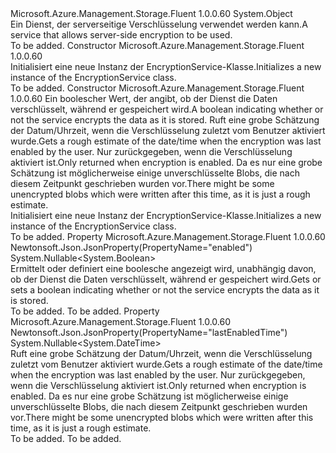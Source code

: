 <Type Name="EncryptionService" FullName="Microsoft.Azure.Management.Storage.Fluent.Models.EncryptionService">
  <TypeSignature Language="C#" Value="public class EncryptionService" />
  <TypeSignature Language="ILAsm" Value=".class public auto ansi beforefieldinit EncryptionService extends System.Object" />
  <TypeSignature Language="DocId" Value="T:Microsoft.Azure.Management.Storage.Fluent.Models.EncryptionService" />
  <TypeSignature Language="VB.NET" Value="Public Class EncryptionService" />
  <TypeSignature Language="F#" Value="type EncryptionService = class" />
  <AssemblyInfo>
    <AssemblyName>Microsoft.Azure.Management.Storage.Fluent</AssemblyName>
    <AssemblyVersion>1.0.0.60</AssemblyVersion>
  </AssemblyInfo>
  <Base>
    <BaseTypeName>System.Object</BaseTypeName>
  </Base>
  <Interfaces />
  <Docs>
    <summary>
            <span data-ttu-id="bd1cd-101">Ein Dienst, der serverseitige Verschlüsselung verwendet werden kann.</span><span class="sxs-lookup"><span data-stu-id="bd1cd-101">A service that allows server-side encryption to be used.</span></span>
            </summary>
    <remarks>To be added.</remarks>
  </Docs>
  <Members>
    <Member MemberName=".ctor">
      <MemberSignature Language="C#" Value="public EncryptionService ();" />
      <MemberSignature Language="ILAsm" Value=".method public hidebysig specialname rtspecialname instance void .ctor() cil managed" />
      <MemberSignature Language="DocId" Value="M:Microsoft.Azure.Management.Storage.Fluent.Models.EncryptionService.#ctor" />
      <MemberSignature Language="VB.NET" Value="Public Sub New ()" />
      <MemberType>Constructor</MemberType>
      <AssemblyInfo>
        <AssemblyName>Microsoft.Azure.Management.Storage.Fluent</AssemblyName>
        <AssemblyVersion>1.0.0.60</AssemblyVersion>
      </AssemblyInfo>
      <Parameters />
      <Docs>
        <summary>
            <span data-ttu-id="bd1cd-102">Initialisiert eine neue Instanz der EncryptionService-Klasse.</span><span class="sxs-lookup"><span data-stu-id="bd1cd-102">Initializes a new instance of the EncryptionService class.</span></span>
            </summary>
        <remarks>To be added.</remarks>
      </Docs>
    </Member>
    <Member MemberName=".ctor">
      <MemberSignature Language="C#" Value="public EncryptionService (Nullable&lt;bool&gt; enabled = null, Nullable&lt;DateTime&gt; lastEnabledTime = null);" />
      <MemberSignature Language="ILAsm" Value=".method public hidebysig specialname rtspecialname instance void .ctor(valuetype System.Nullable`1&lt;bool&gt; enabled, valuetype System.Nullable`1&lt;valuetype System.DateTime&gt; lastEnabledTime) cil managed" />
      <MemberSignature Language="DocId" Value="M:Microsoft.Azure.Management.Storage.Fluent.Models.EncryptionService.#ctor(System.Nullable{System.Boolean},System.Nullable{System.DateTime})" />
      <MemberSignature Language="VB.NET" Value="Public Sub New (Optional enabled As Nullable(Of Boolean) = null, Optional lastEnabledTime As Nullable(Of DateTime) = null)" />
      <MemberSignature Language="F#" Value="new Microsoft.Azure.Management.Storage.Fluent.Models.EncryptionService : Nullable&lt;bool&gt; * Nullable&lt;DateTime&gt; -&gt; Microsoft.Azure.Management.Storage.Fluent.Models.EncryptionService" Usage="new Microsoft.Azure.Management.Storage.Fluent.Models.EncryptionService (enabled, lastEnabledTime)" />
      <MemberType>Constructor</MemberType>
      <AssemblyInfo>
        <AssemblyName>Microsoft.Azure.Management.Storage.Fluent</AssemblyName>
        <AssemblyVersion>1.0.0.60</AssemblyVersion>
      </AssemblyInfo>
      <Parameters>
        <Parameter Name="enabled" Type="System.Nullable&lt;System.Boolean&gt;" />
        <Parameter Name="lastEnabledTime" Type="System.Nullable&lt;System.DateTime&gt;" />
      </Parameters>
      <Docs>
        <param name="enabled"><span data-ttu-id="bd1cd-103">Ein boolescher Wert, der angibt, ob der Dienst die Daten verschlüsselt, während er gespeichert wird.</span><span class="sxs-lookup"><span data-stu-id="bd1cd-103">A boolean indicating whether or not the service encrypts the data as it is stored.</span></span></param>
        <param name="lastEnabledTime"><span data-ttu-id="bd1cd-104">Ruft eine grobe Schätzung der Datum/Uhrzeit, wenn die Verschlüsselung zuletzt vom Benutzer aktiviert wurde.</span><span class="sxs-lookup"><span data-stu-id="bd1cd-104">Gets a rough estimate of the date/time when the encryption was last enabled by the user.</span></span> <span data-ttu-id="bd1cd-105">Nur zurückgegeben, wenn die Verschlüsselung aktiviert ist.</span><span class="sxs-lookup"><span data-stu-id="bd1cd-105">Only returned when encryption is enabled.</span></span> <span data-ttu-id="bd1cd-106">Da es nur eine grobe Schätzung ist möglicherweise einige unverschlüsselte Blobs, die nach diesem Zeitpunkt geschrieben wurden vor.</span><span class="sxs-lookup"><span data-stu-id="bd1cd-106">There might be some unencrypted blobs which were written after this time, as it is just a rough estimate.</span></span></param>
        <summary>
            <span data-ttu-id="bd1cd-107">Initialisiert eine neue Instanz der EncryptionService-Klasse.</span><span class="sxs-lookup"><span data-stu-id="bd1cd-107">Initializes a new instance of the EncryptionService class.</span></span>
            </summary>
        <remarks>To be added.</remarks>
      </Docs>
    </Member>
    <Member MemberName="Enabled">
      <MemberSignature Language="C#" Value="public Nullable&lt;bool&gt; Enabled { get; set; }" />
      <MemberSignature Language="ILAsm" Value=".property instance valuetype System.Nullable`1&lt;bool&gt; Enabled" />
      <MemberSignature Language="DocId" Value="P:Microsoft.Azure.Management.Storage.Fluent.Models.EncryptionService.Enabled" />
      <MemberSignature Language="VB.NET" Value="Public Property Enabled As Nullable(Of Boolean)" />
      <MemberSignature Language="F#" Value="member this.Enabled : Nullable&lt;bool&gt; with get, set" Usage="Microsoft.Azure.Management.Storage.Fluent.Models.EncryptionService.Enabled" />
      <MemberType>Property</MemberType>
      <AssemblyInfo>
        <AssemblyName>Microsoft.Azure.Management.Storage.Fluent</AssemblyName>
        <AssemblyVersion>1.0.0.60</AssemblyVersion>
      </AssemblyInfo>
      <Attributes>
        <Attribute>
          <AttributeName>Newtonsoft.Json.JsonProperty(PropertyName="enabled")</AttributeName>
        </Attribute>
      </Attributes>
      <ReturnValue>
        <ReturnType>System.Nullable&lt;System.Boolean&gt;</ReturnType>
      </ReturnValue>
      <Docs>
        <summary>
            <span data-ttu-id="bd1cd-108">Ermittelt oder definiert eine boolesche angezeigt wird, unabhängig davon, ob der Dienst die Daten verschlüsselt, während er gespeichert wird.</span><span class="sxs-lookup"><span data-stu-id="bd1cd-108">Gets or sets a boolean indicating whether or not the service encrypts the data as it is stored.</span></span>
            </summary>
        <value>To be added.</value>
        <remarks>To be added.</remarks>
      </Docs>
    </Member>
    <Member MemberName="LastEnabledTime">
      <MemberSignature Language="C#" Value="public Nullable&lt;DateTime&gt; LastEnabledTime { get; }" />
      <MemberSignature Language="ILAsm" Value=".property instance valuetype System.Nullable`1&lt;valuetype System.DateTime&gt; LastEnabledTime" />
      <MemberSignature Language="DocId" Value="P:Microsoft.Azure.Management.Storage.Fluent.Models.EncryptionService.LastEnabledTime" />
      <MemberSignature Language="VB.NET" Value="Public ReadOnly Property LastEnabledTime As Nullable(Of DateTime)" />
      <MemberSignature Language="F#" Value="member this.LastEnabledTime : Nullable&lt;DateTime&gt;" Usage="Microsoft.Azure.Management.Storage.Fluent.Models.EncryptionService.LastEnabledTime" />
      <MemberType>Property</MemberType>
      <AssemblyInfo>
        <AssemblyName>Microsoft.Azure.Management.Storage.Fluent</AssemblyName>
        <AssemblyVersion>1.0.0.60</AssemblyVersion>
      </AssemblyInfo>
      <Attributes>
        <Attribute>
          <AttributeName>Newtonsoft.Json.JsonProperty(PropertyName="lastEnabledTime")</AttributeName>
        </Attribute>
      </Attributes>
      <ReturnValue>
        <ReturnType>System.Nullable&lt;System.DateTime&gt;</ReturnType>
      </ReturnValue>
      <Docs>
        <summary>
            <span data-ttu-id="bd1cd-109">Ruft eine grobe Schätzung der Datum/Uhrzeit, wenn die Verschlüsselung zuletzt vom Benutzer aktiviert wurde.</span><span class="sxs-lookup"><span data-stu-id="bd1cd-109">Gets a rough estimate of the date/time when the encryption was last enabled by the user.</span></span> <span data-ttu-id="bd1cd-110">Nur zurückgegeben, wenn die Verschlüsselung aktiviert ist.</span><span class="sxs-lookup"><span data-stu-id="bd1cd-110">Only returned when encryption is enabled.</span></span>
            <span data-ttu-id="bd1cd-111">Da es nur eine grobe Schätzung ist möglicherweise einige unverschlüsselte Blobs, die nach diesem Zeitpunkt geschrieben wurden vor.</span><span class="sxs-lookup"><span data-stu-id="bd1cd-111">There might be some unencrypted blobs which were written after this time, as it is just a rough estimate.</span></span>
            </summary>
        <value>To be added.</value>
        <remarks>To be added.</remarks>
      </Docs>
    </Member>
  </Members>
</Type>